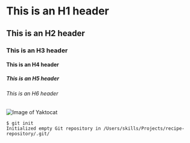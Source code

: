 # This is an H1 header
## This is an H2 header
### This is an H3 header
#### This is an H4 header
##### This is an H5 header
###### This is an H6 header

![Image of Yaktocat](https://octodex.github.com/images/yaktocat.png)
```
$ git init
Initialized empty Git repository in /Users/skills/Projects/recipe-repository/.git/
```
